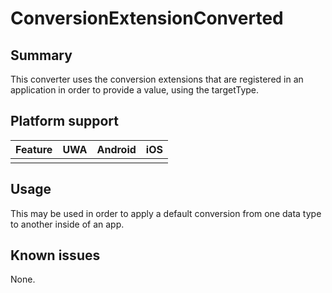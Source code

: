 # ConversionExtensionConverted

## Summary
This converter uses the conversion extensions that are registered in an application in order to provide a value, using the targetType.

## Platform support

| Feature                                     | UWA | Android | iOS |
| ------------------------------------------- |:---:|:-------:|:---:|
|                                             |     |         |     |

## Usage
This may be used in order to apply a default conversion from one data type to another inside of an app.​
## Known issues

None.
